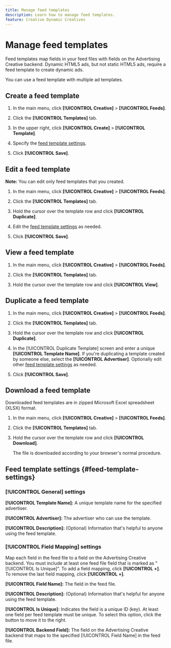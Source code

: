 ```yaml
---
title: Manage feed templates
description: Learn how to manage feed templates.
feature: Creative Dynamic Creatives
---
```

# Manage feed templates

<!-- I have a "Retail" feed template that was created by rkarthik@adobe. Ask product if this is available to all clients or just internal.  -->

<!-- We have a finite set of supported fields on the backend. I need to include that info in an appendix. -->

Feed templates map fields in your feed files with fields on the Advertising Creative backend. Dynamic HTML5 ads, but not static HTML5 ads, require a feed template to create dynamic ads.

You can use a feed template with multiple ad templates.

## Create a feed template

1. In the main menu, click **[!UICONTROL Creative]** > **[!UICONTROL Feeds]**.

1. Click the **[!UICONTROL Templates]** tab.

1. In the upper right, click  **[!UICONTROL Create]** >  **[!UICONTROL Template]**.

1. Specify the [feed template settings](#feed-template-settings).

1. Click **[!UICONTROL Save]**.

## Edit a feed template

**Note:** You can edit only feed templates that you created.

1. In the main menu, click **[!UICONTROL Creative]** > **[!UICONTROL Feeds]**.

1. Click the **[!UICONTROL Templates]** tab.

1. Hold the cursor over the template row and click **[!UICONTROL Duplicate]**.

1. Edit the [feed template settings](#feed-template-settings) as needed.

1. Click **[!UICONTROL Save]**.

## View a feed template

1. In the main menu, click **[!UICONTROL Creative]** > **[!UICONTROL Feeds]**.

1. Click the **[!UICONTROL Templates]** tab.

1. Hold the cursor over the template row and click **[!UICONTROL View]**.

## Duplicate a feed template

1. In the main menu, click **[!UICONTROL Creative]** > **[!UICONTROL Feeds]**.

1. Click the **[!UICONTROL Templates]** tab.

1. Hold the cursor over the template row and click **[!UICONTROL Duplicate]**.

1. In the [!UICONTROL Duplicate Template] screen and enter a unique **[!UICONTROL Template Name]**. If you're duplicating a template created by someone else, select the **[!UICONTROL Advertiser]**. Optionally edit other [feed template settings](#feed-template-settings) as needed.

1. Click **[!UICONTROL Save]**.

## Download a feed template

Downloaded feed templates are in zipped Microsoft Excel spreadsheet (XLSX) format.

1. In the main menu, click **[!UICONTROL Creative]** > **[!UICONTROL Feeds]**.

1. Click the **[!UICONTROL Templates]** tab.

1. Hold the cursor over the template row and click **[!UICONTROL Download]**.

   The file is downloaded according to your browser's normal procedure.

## Feed template settings {#feed-template-settings}

### [!UICONTROL General] settings

**[!UICONTROL Template Name]:** A unique template name for the specified advertiser.

**[!UICONTROL Advertiser]:** The advertiser who can use the template.

**[!UICONTROL Description]:** (Optional) Information that's helpful to anyone using the feed template.

### [!UICONTROL Field Mapping] settings

Map each field in the feed file to a field on the Advertising Creative backend.<!-- Check w/product: What is displayed where in the UI/reports and published ads? --> You must include at least one feed file field that is marked as "[!UICONTROL Is Unique]". To add a field mapping, click **[!UICONTROL +]**. To remove the last field mapping, click **[!UICONTROL +]**.

**[!UICONTROL Field Name]:** The field in the feed file.

**[!UICONTROL Description]:** (Optional) Information that's helpful for anyone using the feed template.

**[!UICONTROL Is Unique]:** Indicates the field is a unique ID (key). At least one field per feed template must be unique. To select this option, click the button to move it to the right.<!-- **Note: The unique identifier is different from the feed "trigger" in experience settings. -->

**[!UICONTROL Backend Field]:** The field on the Advertising Creative backend that maps to the specified [!UICONTROL Field Name] in the feed file.
